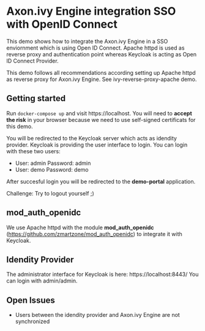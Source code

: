 # Axon.ivy Engine integration SSO with OpenID Connect

This demo shows how to integrate the Axon.ivy Engine in a SSO enviornment which
is using Open ID Connect. Apache httpd is used as reverse proxy and authentication point
whereas Keycloak is acting as Open ID Connect Provider.

This demo follows all recommendations according setting up Apache httpd as
reverse proxy for Axon.ivy Engine. See ivy-reverse-proxy-apache demo.

## Getting started

Run `docker-compose up` and visit https://localhost. You will need to **accept
the risk** in your browser because we need to use self-signed certificats for
this demo.

You will be redirected to the Keycloak server which acts as idendity provider.
Keycloak is providing the user interface to login. You can login with these two
users:

- User: admin Password: admin
- User: demo Password: demo

After succesful login you will be redirected to the **demo-portal** application.

Challenge: Try to logout yourself ;)

## mod_auth_openidc

We use Apache httpd with the module **mod_auth_openidc**
(https://github.com/zmartzone/mod_auth_openidc) to integrate it with Keycloak.

## Idendity Provider

The administrator interface for Keycloak is here: https://localhost:8443/ You
can login with admin/admin.

## Open Issues

- Users between the idendity provider and Axon.ivy Engine are not synchronized
